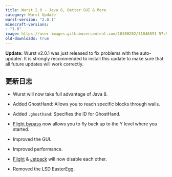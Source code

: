 ```yaml
---
title: Wurst 2.0 - Java 8, Better GUI & More
category: Wurst Update
wurst-version: "2.0.1"
minecraft-versions:
- "1.8"
image: https://user-images.githubusercontent.com/10100202/31046591-57c9531a-a5fb-11e7-87a3-fc220b45088f.jpg
old-downloads: true
---
```

**Update:** Wurst v2.0.1 was just released to fix problems with the auto-updater. It is strongly recommended to install this update to make sure that all future updates will work correctly.

## 更新日志

- Wurst will now take full advantage of Java 8.

- Added GhostHand: Allows you to reach specific blocks through walls.

- Added `.ghosthand`: Specifies the ID for GhostHand.

- [Flight bypass](https://wurst.wiki/flight) now allows you to fly back up to the Y level where you started.

- Improved the GUI.

- Improved performance.

- [Flight](https://wurst.wiki/flight) & [Jetpack](https://wurst.wiki/jetpack) will now disable each other.

- Removed the LSD EasterEgg.
